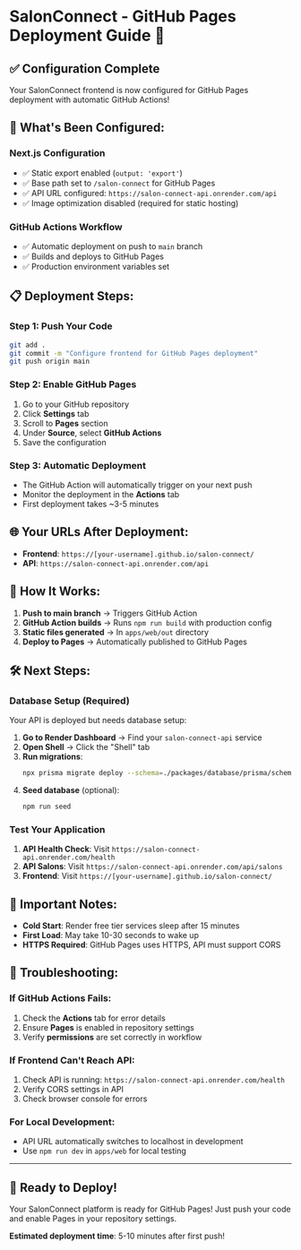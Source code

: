 # SalonConnect - GitHub Pages Deployment Guide 🚀

## ✅ Configuration Complete

Your SalonConnect frontend is now configured for GitHub Pages deployment with automatic GitHub Actions!

## 🔧 What's Been Configured:

### **Next.js Configuration**
- ✅ Static export enabled (`output: 'export'`)
- ✅ Base path set to `/salon-connect` for GitHub Pages
- ✅ API URL configured: `https://salon-connect-api.onrender.com/api`
- ✅ Image optimization disabled (required for static hosting)

### **GitHub Actions Workflow**
- ✅ Automatic deployment on push to `main` branch
- ✅ Builds and deploys to GitHub Pages
- ✅ Production environment variables set

## 📋 Deployment Steps:

### **Step 1: Push Your Code**
```bash
git add .
git commit -m "Configure frontend for GitHub Pages deployment"
git push origin main
```

### **Step 2: Enable GitHub Pages**
1. Go to your GitHub repository
2. Click **Settings** tab
3. Scroll to **Pages** section
4. Under **Source**, select **GitHub Actions**
5. Save the configuration

### **Step 3: Automatic Deployment**
- The GitHub Action will automatically trigger on your next push
- Monitor the deployment in the **Actions** tab
- First deployment takes ~3-5 minutes

## 🌐 Your URLs After Deployment:

- **Frontend**: `https://[your-username].github.io/salon-connect/`
- **API**: `https://salon-connect-api.onrender.com/api`

## 🔄 How It Works:

1. **Push to main branch** → Triggers GitHub Action
2. **GitHub Action builds** → Runs `npm run build` with production config
3. **Static files generated** → In `apps/web/out` directory  
4. **Deploy to Pages** → Automatically published to GitHub Pages

## 🛠️ Next Steps:

### **Database Setup** (Required)
Your API is deployed but needs database setup:

1. **Go to Render Dashboard** → Find your `salon-connect-api` service
2. **Open Shell** → Click the "Shell" tab
3. **Run migrations**:
   ```bash
   npx prisma migrate deploy --schema=./packages/database/prisma/schema.prisma
   ```
4. **Seed database** (optional):
   ```bash
   npm run seed
   ```

### **Test Your Application**
1. **API Health Check**: Visit `https://salon-connect-api.onrender.com/health`
2. **API Salons**: Visit `https://salon-connect-api.onrender.com/api/salons`
3. **Frontend**: Visit `https://[your-username].github.io/salon-connect/`

## 🚨 Important Notes:

- **Cold Start**: Render free tier services sleep after 15 minutes
- **First Load**: May take 10-30 seconds to wake up
- **HTTPS Required**: GitHub Pages uses HTTPS, API must support CORS

## 🔧 Troubleshooting:

### **If GitHub Actions Fails:**
1. Check the **Actions** tab for error details
2. Ensure **Pages** is enabled in repository settings
3. Verify **permissions** are set correctly in workflow

### **If Frontend Can't Reach API:**
1. Check API is running: `https://salon-connect-api.onrender.com/health`
2. Verify CORS settings in API
3. Check browser console for errors

### **For Local Development:**
- API URL automatically switches to localhost in development
- Use `npm run dev` in `apps/web` for local testing

---

## 🎉 Ready to Deploy!

Your SalonConnect platform is ready for GitHub Pages! Just push your code and enable Pages in your repository settings.

**Estimated deployment time**: 5-10 minutes after first push!